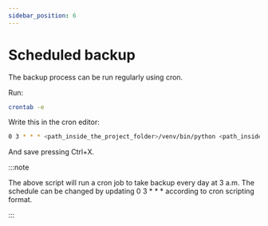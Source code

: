 ```yaml
---
sidebar_position: 6
---
```


# Scheduled backup

The backup process can be run regularly using cron.

Run:
```bash
crontab -e
```

Write this in the cron editor:

```bash
0 3 * * * <path_inside_the_project_folder>/venv/bin/python <path_inside_the_project_folder>/manage.py dumpdata --natural-foreign --natural-primary -e contenttypes -e auth.Permission --indent 2 > <path_inside_the_project_folder>/data.json
```

And save pressing Ctrl+X.

:::note

The above script will run a cron job to take backup every day at 3 a.m. The schedule can be changed by updating 0 3 * * * according to cron scripting format.

:::